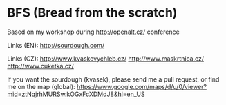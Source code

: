 # BFS (Bread from the scratch)
Based on my workshop during http://openalt.cz/ conference

Links (EN):
http://sourdough.com/

Links (CZ):
http://www.kvaskovychleb.cz/
http://www.maskrtnica.cz/
http://www.cuketka.cz/

If you want the sourdough (kvasek), please send me a pull request, or find me on the map (global):
https://www.google.com/maps/d/u/0/viewer?mid=ztNqjrhMURSw.kOGxFcXDMdJ8&hl=en_US
